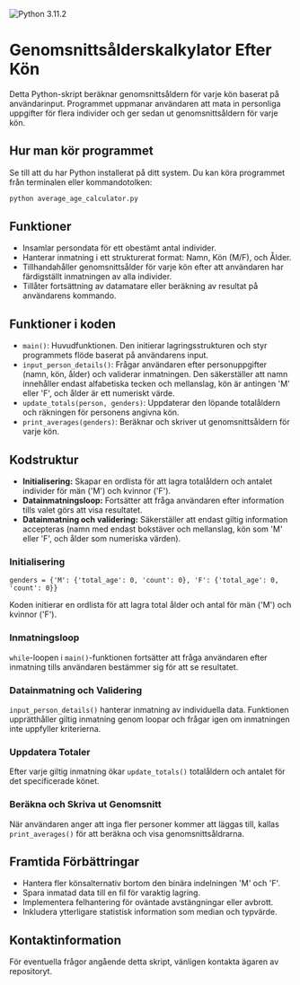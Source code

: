 ![Python 3.11.2](https://img.shields.io/badge/python-3.11.2-blue.svg)

# Genomsnittsålderskalkylator Efter Kön

Detta Python-skript beräknar genomsnittsåldern för varje kön baserat på användarinput. Programmet uppmanar användaren att mata in personliga uppgifter för flera individer och ger sedan ut genomsnittsåldern för varje kön.

## Hur man kör programmet

Se till att du har Python installerat på ditt system. Du kan köra programmet från terminalen eller kommandotolken:

```bash
python average_age_calculator.py
```


## Funktioner

- Insamlar persondata för ett obestämt antal individer.
- Hanterar inmatning i ett strukturerat format: Namn, Kön (M/F), och Ålder.
- Tillhandahåller genomsnittsålder för varje kön efter att användaren har färdigställt inmatningen av alla individer.
- Tillåter fortsättning av datamatare eller beräkning av resultat på användarens kommando.

## Funktioner i koden

- `main()`: Huvudfunktionen. Den initierar lagringsstrukturen och styr programmets flöde baserat på användarens input.
- `input_person_details()`: Frågar användaren efter personuppgifter (namn, kön, ålder) och validerar inmatningen. Den säkerställer att namn innehåller endast alfabetiska tecken och mellanslag, kön är antingen 'M' eller 'F', och ålder är ett numeriskt värde.
- `update_totals(person, genders)`: Uppdaterar den löpande totalåldern och räkningen för personens angivna kön.
- `print_averages(genders)`: Beräknar och skriver ut genomsnittsåldern för varje kön.

## Kodstruktur
- **Initialisering:** Skapar en ordlista för att lagra totalåldern och antalet individer för män ('M') och kvinnor ('F').
- **Datainmatningsloop:** Fortsätter att fråga användaren efter information tills valet görs att visa resultatet.
- **Datainmatning och validering:** Säkerställer att endast giltig information accepteras (namn med endast bokstäver och mellanslag, kön som 'M' eller 'F', och ålder som numeriska värden).

### Initialisering

`genders = {'M': {'total_age': 0, 'count': 0}, 'F': {'total_age': 0, 'count': 0}}`


Koden initierar en ordlista för att lagra total ålder och antal för män ('M') och kvinnor ('F').

### Inmatningsloop

`while`-loopen i `main()`-funktionen fortsätter att fråga användaren efter inmatning tills användaren bestämmer sig för att se resultatet.

### Datainmatning och Validering

`input_person_details()` hanterar inmatning av individuella data. Funktionen upprätthåller giltig inmatning genom loopar och frågar igen om inmatningen inte uppfyller kriterierna.

### Uppdatera Totaler

Efter varje giltig inmatning ökar `update_totals()` totalåldern och antalet för det specificerade könet.

### Beräkna och Skriva ut Genomsnitt

När användaren anger att inga fler personer kommer att läggas till, kallas `print_averages()` för att beräkna och visa genomsnittsåldrarna.

## Framtida Förbättringar

- Hantera fler könsalternativ bortom den binära indelningen 'M' och 'F'.
- Spara inmatad data till en fil för varaktig lagring.
- Implementera felhantering för oväntade avstängningar eller avbrott.
- Inkludera ytterligare statistisk information som median och typvärde.

## Kontaktinformation

För eventuella frågor angående detta skript, vänligen kontakta ägaren av repositoryt.
